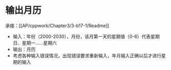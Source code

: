 # 输出月历

承接：[[AP/cppwork/Chapter3/3-b17-1/Readme]]

- 输入：年份（2000-2030），月份，该月第一天的星期值（0-6）代表星期日、星期一……星期六
- 输出：月历
- 考虑各种输入错误情况，出现错误要求重新输入，年月输入正确以后才进行星期的输入
